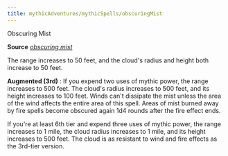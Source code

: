 ```yaml
---
title: mythicAdventures/mythicSpells/obscuringMist
---
```

Obscuring Mist

**Source** [_obscuring mist_](spells/obscuringMist#_obscuring-mist)

The range increases to 50 feet, and the cloud's radius and height both increase to 50 feet.

**Augmented (3rd)** : If you expend two uses of mythic power, the range increases to 500 feet. The cloud's radius increases to 500 feet, and its height increases to 100 feet. Winds can't dissipate the mist unless the area of the wind affects the entire area of this spell. Areas of mist burned away by fire spells become obscured again 1d4 rounds after the fire effect ends.

If you're at least 6th tier and expend three uses of mythic power, the range increases to 1 mile, the cloud radius increases to 1 mile, and its height increases to 500 feet. The cloud is as resistant to wind and fire effects as the 3rd-tier version.

